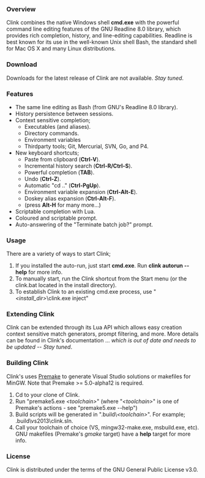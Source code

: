 ### Overview

Clink combines the native Windows shell **cmd.exe** with the powerful command line editing features of the GNU Readline 8.0 library, which provides rich completion, history, and line-editing capabilities. Readline is best known for its use in the well-known Unix shell Bash, the standard shell for Mac OS X and many Linux distributions.

### Download

Downloads for the latest release of Clink are not available.  _Stay tuned_.

### Features

- The same line editing as Bash (from GNU's Readline 8.0 library).
- History persistence between sessions.
- Context sensitive completion;
    - Executables (and aliases).
    - Directory commands.
    - Environment variables
    - Thirdparty tools; Git, Mercurial, SVN, Go, and P4.
- New keyboard shortcuts;
    - Paste from clipboard (**Ctrl-V**).
    - Incremental history search (**Ctrl-R/Ctrl-S**).
    - Powerful completion (**TAB**).
    - Undo (**Ctrl-Z**).
    - Automatic "cd .." (**Ctrl-PgUp**).
    - Environment variable expansion (**Ctrl-Alt-E**).
    - Doskey alias expansion (**Ctrl-Alt-F**).
    - (press **Alt-H** for many more...)
- Scriptable completion with Lua.
- Coloured and scriptable prompt.
- Auto-answering of the "Terminate batch job?" prompt.

### Usage

There are a variety of ways to start Clink;

1. If you installed the auto-run, just start **cmd.exe**. Run **clink autorun --help** for more info.
2. To manually start, run the Clink shortcut from the Start menu (or the clink.bat located in the install directory).
3. To establish Clink to an existing cmd.exe process, use "_&lt;install_dir&gt;_\clink.exe inject"

### Extending Clink

Clink can be extended through its Lua API which allows easy creation context sensitive match generators, prompt filtering, and more. More details can be found in Clink's documentation ... _which is out of date and needs to be updated -- Stay tuned_.

### Building Clink

Clink's uses [Premake](http://premake.github.io) to generate Visual Studio solutions or makefiles for MinGW. Note that Premake >= 5.0-alpha12 is required.

1. Cd to your clone of Clink.
2. Run "premake5.exe _&lt;toolchain&gt;_" (where "_&lt;toolchain&gt;_" is one of Premake's actions - see "premake5.exe --help")
3. Build scripts will be generated in ".build\\_&lt;toolchain&gt;_\". For example; .build\vs2013\clink.sln.
4. Call your toolchain of choice (VS, mingw32-make.exe, msbuild.exe, etc). GNU makefiles (Premake's *gmake* target) have a **help** target for more info.

### License

Clink is distributed under the terms of the GNU General Public License v3.0.

<!-- vim: set ft=markdown : -->
